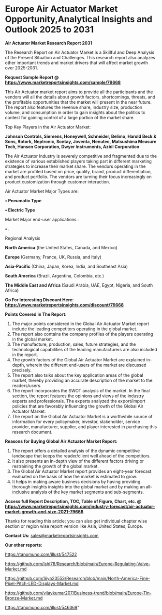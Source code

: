 # Europe Air Actuator Market Opportunity,Analytical Insights and Outlook 2025 to 2031

<strong>Air Actuator Market Research Report 2031</strong>

The Research Report on Air Actuator Market is a Skillful and Deep Analysis of the Present Situation and Challenges. This research report also analyzes other important trends and market drivers that will affect market growth over 2025-2031.

<strong>Request Sample Report @ <a href=https://www.marketreportsinsights.com/sample/79668>https://www.marketreportsinsights.com/sample/79668</a></strong>

This Air Actuator market report aims to provide all the participants and the vendors will all the details about growth factors, shortcomings, threats, and the profitable opportunities that the market will present in the near future. The report also features the revenue share, industry size, production volume, and consumption in order to gain insights about the politics to contest for gaining control of a large portion of the market share.

Top Key Players in the Air Actuator Market:

<strong>Johnson Controls, Siemens, Honeywell, Schneider, Belimo, Harold Beck & Sons, Rotork, Neptronic, Sontay, Joventa, Nenutec, Matsushima Measure Tech, Hansen Corporation, Dwyer Instruments, Azbil Corporation</strong>

The Air Actuator Industry is severely competitive and fragmented due to the existence of various established players taking part in different marketing strategies to increase their market share. The vendors operating in the market are profiled based on price, quality, brand, product differentiation, and product portfolio. The vendors are turning their focus increasingly on product customization through customer interaction.

Air Actuator Market Major Types are:

<strong>• Pneumatic Type

• Electric Type</strong>

Market Major end-user applications :

<strong>• .</strong>

Regional Analysis

</u><strong><b>North America</b></strong> (the United States, Canada, and Mexico)

<strong><b>Europe </b></strong>(Germany, France, UK, Russia, and Italy)

<strong><b>Asia-Pacific</b></strong> (China, Japan, Korea, India, and Southeast Asia)

<strong><b>South America</b></strong> (Brazil, Argentina, Colombia, etc.)

<strong><b>The Middle East and Africa</b></strong> (Saudi Arabia, UAE, Egypt, Nigeria, and South Africa)

<strong>Go For Interesting Discount Here: <a href=https://www.marketreportsinsights.com/discount/79668>https://www.marketreportsinsights.com/discount/79668</a></strong>

<strong>Points Covered in The Report:</strong>
<ol>
  <li>The major points considered in the Global Air Actuator Market report include the leading competitors operating in the global market.</li>
  <li>The report also contains the company profiles of the players operating in the global market.</li>
  <li>The manufacture, production, sales, future strategies, and the technological capabilities of the leading manufacturers are also included in the report.</li>
  <li>The growth factors of the Global Air Actuator Market are explained in-depth, wherein the different end-users of the market are discussed precisely.</li>
  <li>The report also talks about the key application areas of the global market, thereby providing an accurate description of the market to the readers/users.</li>
  <li>The report incorporates the SWOT analysis of the market. In the final section, the report features the opinions and views of the industry experts and professionals. The experts analyzed the export/import policies that are favorably influencing the growth of the Global Air Actuator Market.</li>
  <li>The report on the Global Air Actuator Market is a worthwhile source of information for every policymaker, investor, stakeholder, service provider, manufacturer, supplier, and player interested in purchasing this research document.</li>
</ol>
<strong>Reasons for Buying Global Air Actuator Market Report:</strong>

<ol>
  <li>The report offers a detailed analysis of the dynamic competitive landscape that keeps the reader/client well ahead of the competitors.</li>
  <li>It also presents an in-depth view of the different factors driving or restraining the growth of the global market.</li>
  <li>The Global Air Actuator Market report provides an eight-year forecast evaluated on the basis of how the market is estimated to grow.</li>
  <li>It helps in making aware business decisions by having providing thorough insights insights into the global market and by making an all-inclusive analysis of the key market segments and sub-segments.</li>
</ol>
<strong>Access full Report Description, TOC, Table of Figure, Chart, etc. @ <a href=https://www.marketreportsinsights.com/industry-forecast/air-actuator-market-growth-and-size-2021-79668>https://www.marketreportsinsights.com/industry-forecast/air-actuator-market-growth-and-size-2021-79668</a></strong>


Thanks for reading this article; you can also get individual chapter wise section or region wise report version like Asia, United States, Europe.

<strong>Contact Us:</strong>
sales@marketreportsinsights.com

<strong>Our other reports:</strong>

<a href=https://tanomuno.com/illust/547522>https://tanomuno.com/illust/547522</a>

<a href=https://github.com/Ishi78/Research/blob/main/Europe-Regulating-Valve-Market.md>https://github.com/Ishi78/Research/blob/main/Europe-Regulating-Valve-Market.md</a>

<a href=https://github.com/Siya23553/Research/blob/main/North-America-Fine-Pixel-Pitch-LED-Displays-Market.md>https://github.com/Siya23553/Research/blob/main/North-America-Fine-Pixel-Pitch-LED-Displays-Market.md</a>

<a href=https://github.com/vijaykumar207/Business-trend/blob/main/Europe-Tin-Bronze-Market.md>https://github.com/vijaykumar207/Business-trend/blob/main/Europe-Tin-Bronze-Market.md</a>

<a href=https://tanomuno.com/illust/546368>https://tanomuno.com/illust/546368</a>"
